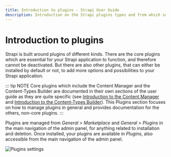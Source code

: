 ```yaml
---
title: Introduction to plugins - Strapi User Guide
description: Introduction on the Strapi plugins types and from which sections of the admin panel they are managed
---
```


# Introduction to plugins

Strapi is built around plugins of different kinds. There are the core plugins which are essential for your Strapi application to function, and therefore cannot be deactivated. But there are also other plugins, that can either be installed by default or not, to add more options and possibilities to your Strapi application.

::: tip NOTE
Core plugins which include the Content Manager and the Content-Types Builder are documented in their own sections of the user guide as they are quite specific (see [Introduction to the Content Manager](../content-manager/introduction-to-content-manager.md) and [Introduction to the Content-Types Builder](../content-types-builder/introduction-to-content-types-builder.md)). This Plugins section focuses on how to manage plugins in general and provides documentation for the others, non-core plugins.
:::

Plugins are managed from _General > Marketplace_ and _General > Plugins_ in the main navigation of the admin panel, for anything related to installation and deletion. Once installed, your plugins are available in _Plugins_, also accessible from the main navigation of the admin panel.

![Plugins settings](../assets/plugins/plugins-settings.png)
